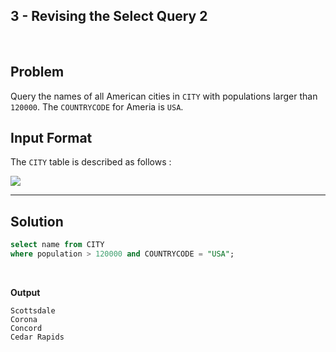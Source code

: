 ## 3 - Revising the Select Query 2
<br>

## Problem

Query the names of all American cities in `CITY` with populations larger than `120000`. The `COUNTRYCODE` for Ameria is `USA`.


## Input Format

The `CITY` table is described as follows :

![](https://s3.amazonaws.com/hr-challenge-images/8137/1449729804-f21d187d0f-CITY.jpg)

---

## Solution

```SQL
select name from CITY 
where population > 120000 and COUNTRYCODE = "USA";
```

<br>

**Output**

```
Scottsdale
Corona
Concord
Cedar Rapids
```